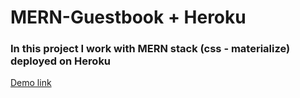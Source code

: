 # MERN-Guestbook + Heroku

### In this project I work with MERN stack (css - materialize) deployed on Heroku
[Demo link](https://still-badlands-77735.herokuapp.com/) 